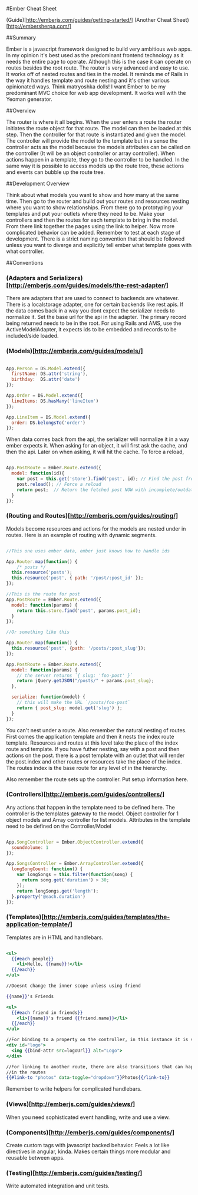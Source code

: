 #Ember Cheat Sheet

(Guide)[http://emberjs.com/guides/getting-started/]
(Another Cheat Sheet)[http://embersherpa.com/]

##Summary

Ember is a javascript framework designed to build very ambitious web apps.
In my opinion it's best used as the predominant frontend technology as it
needs the entire page to operate. Although this is the case it can operate
on routes besides the root route. The router is very advanced and easy to use.
It works off of nested routes and ties in the model. It reminds me of Rails in
the way it handles template and route nesting and it's other various
opinionated ways. Think matryoshka dolls! I want Ember to be my predominant
MVC choice for web app development. It works well with the Yeoman generator.

##Overview

The router is where it all begins. When the user enters a route the router
initiates the route object for that route. The model can then be loaded at
this step. Then the controller for that route is instantiated and given the
model. The controller will provide the model to the template but in a sense
the controller acts as the model because the models attributes can be
called on the controller (It will be an object controller or array controller).
When actions happen in a template, they go to the controller to be handled.
In the same way it is possible to access models up the route tree, these
actions and events can bubble up the route tree.

##Development Overview

Think about what models you want to show and how many at the same time. Then
go to the router and build out your routes and resources nesting where you
want to show relationships. From there go to prototyping your templates and put
your outlets where they need to be. Make your controllers and then the routes
for each template to bring in the model. From there link together the pages
using the link to helper. Now more complicated behavior can be added. Remember
to test at each stage of development. There is a strict naming convention that
should be followed unless you want to diverge and explicitly tell ember
what template goes with what controller.

##Conventions

### (Adapters and Serializers)[http://emberjs.com/guides/models/the-rest-adapter/]

There are adapters that are used to connect to backends are whatever.
There is a localstorage adapter, one for certain backends like rest apis.
If the data comes back in a way you dont expect the serializer needs to 
normalize it. Set the base url for the api in the adapter. The primary
record being returned needs to be in the root. For using Rails and AMS,
use the ActiveModelAdapter, it expects ids to be embedded and records
to be included/side loaded.

### (Models)[http://emberjs.com/guides/models/]

```javascript

App.Person = DS.Model.extend({
  firstName: DS.attr('string'),
  birthday:  DS.attr('date')
});

App.Order = DS.Model.extend({
  lineItems: DS.hasMany('lineItem')
});

App.LineItem = DS.Model.extend({
  order: DS.belongsTo('order')
});

```

When data comes back from the api, the serializer will normalize
it in a way ember expects it. When asking for an object, it will
first ask the cache, and then the api. Later on when asking, it
will hit the cache. To force a reload, 

```javascript

App.PostRoute = Ember.Route.extend({
  model: function(id){
    var post = this.get('store').find('post', id); // Find the post from the store
    post.reload(); // Force a reload
    return post;  // Return the fetched post NOW with incomplete/outdated info. When the api answers, the information will be updated.
  }
});

```

### (Routing and Routes)[http://emberjs.com/guides/routing/]

Models become resources and actions for the models are nested under in routes.
Here is an example of routing with dynamic segments.

```javascript

//This one uses ember data, ember just knows how to handle ids

App.Router.map(function() {
	/* posts */
  this.resource('posts');
  this.resource('post', { path: '/post/:post_id' });
});

//This is the route for post
App.PostRoute = Ember.Route.extend({
  model: function(params) {
    return this.store.find('post', params.post_id);
  }
});

//Or something like this

App.Router.map(function() {
  this.resource('post', {path: '/posts/:post_slug'});
});

App.PostRoute = Ember.Route.extend({
  model: function(params) {
    // the server returns `{ slug: 'foo-post' }`
    return jQuery.getJSON("/posts/" + params.post_slug);
  },

  serialize: function(model) {
    // this will make the URL `/posts/foo-post`
    return { post_slug: model.get('slug') };
  }
});
```

You can't nest under a route. Also remember the natural nesting of routes.
First comes the application template and then it nests the index route 
template. Resources and routes at this level take the place of the index route
and template. If you have futher nesting, say with a post and then actions on
the post. there is a post template with an outlet that will render the 
post.index and other routes or resources take the place of the index. The
routes index is the base route for any level of in the hierarchy.

Also remember the route sets up the controller. Put setup information here.

### (Controllers)[http://emberjs.com/guides/controllers/]

Any actions that happen in the template need to be defined here.
The controller is the templates gateway to the model. Object controller
for 1 object models and Array controller for list models. Attributes
in the template need to be defined on the Controller/Model

```javascript

App.SongController = Ember.ObjectController.extend({
  soundVolume: 1
});

App.SongsController = Ember.ArrayController.extend({
  longSongCount: function() {
    var longSongs = this.filter(function(song) {
      return song.get('duration') > 30;
    });
    return longSongs.get('length');
  }.property('@each.duration')
});
```

### (Templates)[http://emberjs.com/guides/templates/the-application-template/]

Templates are in HTML and handlebars.

```handlebars

<ul>
  {{#each people}}
    <li>Hello, {{name}}!</li>
  {{/each}}
</ul>

//Doesnt change the inner scope unless using friend

{{name}}'s Friends

<ul>
  {{#each friend in friends}}
    <li>{{name}}'s friend {{friend.name}}</li>
  {{/each}}
</ul>

//For binding to a property on the controller, in this instance it is src
<div id="logo">
  <img {{bind-attr src=logoUrl}} alt="Logo">
</div>

//For linking to another route, there are also transitions that can happen
//in the routes
{{#link-to "photos" data-toggle="dropdown"}}Photos{{/link-to}}

```

Remember to write helpers for complicated handlebars.

### (Views)[http://emberjs.com/guides/views/]

When you need sophisticated event handling, write and use a view.

### (Components)[http://emberjs.com/guides/components/]

Create custom tags with javascript backed behavior. Feels a lot like
directives in angular, kinda. Makes certain things more modular and
reusable between apps.

### (Testing)[http://emberjs.com/guides/testing/]

Write automated integration and unit tests.
